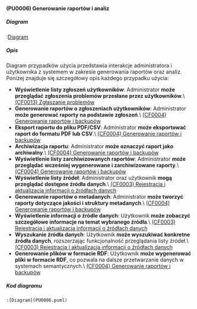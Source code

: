 #### (PU0006) Generowanie raportów i analiz

##### Diagram

:[Diagram](PU0006.puml)


##### Opis

Diagram przypadków użycia przedstawia interakcje administratora i użytkownika z systemem w zakresie generowania raportów oraz analiz. Poniżej znajduje się szczegółowy opis każdego przypadku użycia:

*   **Wyświetlenie listy zgłoszeń użytkowników**: Administrator **może przeglądać zgłoszenia problemów przesłane przez użytkowników**.\ [(CF0013) Zgłaszanie problemów](../../3.wizja.systemu/3.3.cechy.funkcjonalne/cechy.funkcjonalne/CF0013.md)
*   **Generowanie raportów o zgłoszeniach użytkowników**: Administrator **może generować raporty na podstawie zgłoszeń**.\ [(CF0004) Generowanie raportów i backupów](../../3.wizja.systemu/3.3.cechy.funkcjonalne/cechy.funkcjonalne/CF0004.md)
*   **Eksport raportu do pliku PDF/CSV**: Administrator **może eksportować raport do formatu PDF lub CSV**.\ [(CF0004) Generowanie raportów i backupów](../../3.wizja.systemu/3.3.cechy.funkcjonalne/cechy.funkcjonalne/CF0004.md)
*   **Archiwizacja raportu**: Administrator **może oznaczyć raport jako archiwalny**.\ [(CF0004) Generowanie raportów i backupów](../../3.wizja.systemu/3.3.cechy.funkcjonalne/cechy.funkcjonalne/CF0004.md)
*   **Wyświetlenie listy zarchiwizowanych raportów**: Administrator **może przeglądać wcześniej wygenerowane i zarchiwizowane raporty**.\ [(CF0004) Generowanie raportów i backupów](../../3.wizja.systemu/3.3.cechy.funkcjonalne/cechy.funkcjonalne/CF0004.md)
*   **Wyświetlenie listy źródeł**: Administrator oraz użytkownik **mogą przeglądać dostępne źródła danych**.\ [(CF0003) Rejestracja i aktualizacja informacji o źródłach danych](../../3.wizja.systemu/3.3.cechy.funkcjonalne/cechy.funkcjonalne/CF0003.md)
*   **Generowanie raportów o metadanych**: Administrator **może tworzyć raporty dotyczące jakości i struktury metadanych**.\ [(CF0004) Generowanie raportów i backupów](../../3.wizja.systemu/3.3.cechy.funkcjonalne/cechy.funkcjonalne/CF0004.md)
*   **Wyświetlenie informacji o źródle danych**: Użytkownik **może zobaczyć szczegółowe informacje na temat wybranego źródła**.\ [(CF0003) Rejestracja i aktualizacja informacji o źródłach danych](../../3.wizja.systemu/3.3.cechy.funkcjonalne/cechy.funkcjonalne/CF0003.md)
*   **Wyszukanie źródła danych**: Użytkownik **może wyszukiwać konkretne źródła danych**, rozszerzając funkcjonalność przeglądania listy źródeł.\ [(CF0003) Rejestracja i aktualizacja informacji o źródłach danych](../../3.wizja.systemu/3.3.cechy.funkcjonalne/cechy.funkcjonalne/CF0003.md)
*   **Generowanie plików w formacie RDF**: Użytkownik **może wygenerować pliki w formacie RDF**, co pozwala na dalsze przetwarzanie danych w systemach semantycznych.\ [(CF0004) Generowanie raportów i backupów](../../3.wizja.systemu/3.3.cechy.funkcjonalne/cechy.funkcjonalne/CF0004.md)

##### Kod diagramu
```
:[Diagram](PU0006.puml)
```
